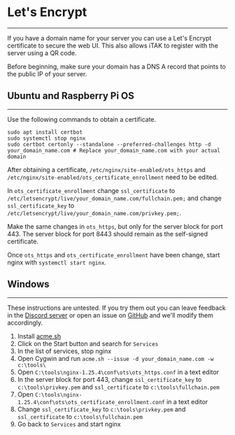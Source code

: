 # Let's Encrypt

***

If you have a domain name for your server you can use a Let's Encrypt certificate to secure the web UI. This also
allows iTAK to register with the server using a QR code.

Before beginning, make sure your domain has a DNS A record that points to the public IP of your server. 

## Ubuntu and Raspberry Pi OS

***

Use the following commands to obtain a certificate.

```
sudo apt install certbot
sudo systemctl stop nginx
sudo certbot certonly --standalone --preferred-challenges http -d your_domain_name.com # Replace your_domain_name.com with your actual domain
```

After obtaining a certificate, `/etc/nginx/site-enabled/ots_https` and `/etc/nginx/site-enabled/ots_certificate_enrollment`
need to be edited.

In `ots_certificate_enrollment` change `ssl_certificate` to `/etc/letsencrypt/live/your_domain_name.com/fullchain.pem;`
and change `ssl_certificate_key` to `/etc/letsencrypt/live/your_domain_name.com/privkey.pem;`.

Make the same changes in `ots_https`, but only for the server block for port 443. The server block for port 8443
should remain as the self-signed certificate.

Once `ots_https` and `ots_certificate_enrollment` have been change, start nginx with `systemctl start nginx`.

## Windows

***

These instructions are untested. If you try them out you can leave feedback in the [Discord server](https://discord.gg/6uaVHjtfXN)
or open an issue on [GitHub](https://github.com/brian7704/OpenTAKServer-docs/issues) and we'll modify them accordingly.

1. Install [acme.sh](https://github.com/acmesh-official/acme.sh/wiki#4-how-to-run-on-windows-with-cygwin-or-git-bash)
2. Click on the Start button and search for `Services`
3. In the list of services, stop nginx
4. Open Cygwin and run `acme.sh --issue -d your_domain_name.com -w c:\tools\`
5. Open `C:\tools\nginx-1.25.4\conf\ots\ots_https.conf` in a text editor
6. In the server block for port 443, change `ssl_certificate_key` to `c:\tools\privkey.pem` and `ssl_certificate` to `c:\tools\fullchain.pem`
7. Open `C:\tools\nginx-1.25.4\conf\ots\ots_certificate_enrollment.conf` in a text editor
8. Change `ssl_certificate_key` to `c:\tools\privkey.pem` and `ssl_certificate` to `c:\tools\fullchain.pem`
9. Go back to `Services` and start nginx